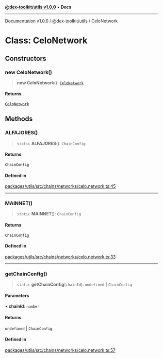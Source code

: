 [**@dex-toolkit/utils v1.0.0**](../README.md) • **Docs**

***

[Documentation v1.0.0](../../../packages.md) / [@dex-toolkit/utils](../README.md) / CeloNetwork

# Class: CeloNetwork

## Constructors

### new CeloNetwork()

> **new CeloNetwork**(): [`CeloNetwork`](CeloNetwork.md)

#### Returns

[`CeloNetwork`](CeloNetwork.md)

## Methods

### ALFAJORES()

> `static` **ALFAJORES**(): `ChainConfig`

#### Returns

`ChainConfig`

#### Defined in

[packages/utils/src/chains/networks/celo.network.ts:45](https://github.com/niZmosis/dex-toolkit/blob/3d8b41b44787b30fbea5de3ab4737662ffb61bc8/packages/utils/src/chains/networks/celo.network.ts#L45)

***

### MAINNET()

> `static` **MAINNET**(): `ChainConfig`

#### Returns

`ChainConfig`

#### Defined in

[packages/utils/src/chains/networks/celo.network.ts:33](https://github.com/niZmosis/dex-toolkit/blob/3d8b41b44787b30fbea5de3ab4737662ffb61bc8/packages/utils/src/chains/networks/celo.network.ts#L33)

***

### getChainConfig()

> `static` **getChainConfig**(`chainId`): `undefined` \| `ChainConfig`

#### Parameters

• **chainId**: `number`

#### Returns

`undefined` \| `ChainConfig`

#### Defined in

[packages/utils/src/chains/networks/celo.network.ts:57](https://github.com/niZmosis/dex-toolkit/blob/3d8b41b44787b30fbea5de3ab4737662ffb61bc8/packages/utils/src/chains/networks/celo.network.ts#L57)
